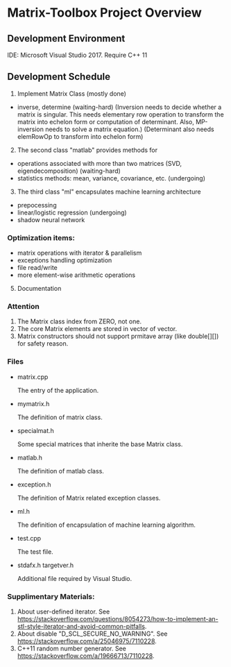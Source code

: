
# Matrix-Toolbox Project Overview

## Development Environment
 IDE: Microsoft Visual Studio 2017.
 Require C++ 11

## Development Schedule
1. Implement Matrix Class (mostly done)
 - inverse, determine (waiting-hard)
 (Inversion needs to decide whether a matrix is singular. This needs 
 elementary row operation to transform the matrix into echelon form or 
 computation of determinant. Also, MP-inversion needs to solve a matrix 
 equation.)
 (Determinant also needs elemRowOp to transform into echelon form)
 
2. The second class "matlab" provides methods for 
  - operations associated with more than two matrices (SVD, eigendecomposition) (waiting-hard)
  - statistics methods: mean, variance, covariance, etc. (undergoing)

3. The third class "ml" encapsulates machine learning architecture
  - prepocessing 
  - linear/logistic regression (undergoing)
  - shadow neural network

### Optimization items:
- matrix operations with iterator & parallelism
- exceptions handling optimization
- file read/write
- more element-wise arithmetic operations

5. Documentation 


### Attention
1. The Matrix class index from ZERO, not one.
2. The core Matrix elements are stored in vector of vector.
3. Matrix constructors should not support prmitave array (like double[][]) for safety reason.


### Files
- matrix.cpp
  
  The entry of the application.

- mymatrix.h
  
  The definition of matrix class.

- specialmat.h
	
	Some special matrices that inherite the base Matrix class.

- matlab.h
  
  The definition of matlab class.

- exception.h 
  
  The definition of Matrix related exception classes.

- ml.h

	The definition of encapsulation of machine learning algorithm.

- test.cpp

	The test file.

- stdafx.h targetver.h
	
	Additional file required by Visual Studio.



### Supplimentary Materials:
1. About user-defined iterator. See https://stackoverflow.com/questions/8054273/how-to-implement-an-stl-style-iterator-and-avoid-common-pitfalls.
2. About disable "D_SCL_SECURE_NO_WARNING". See https://stackoverflow.com/a/25046975/7110228.
3. C++11 random number generator. See https://stackoverflow.com/a/19666713/7110228.
